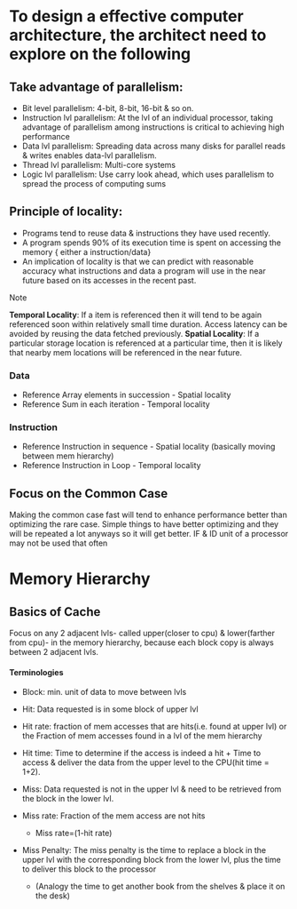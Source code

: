 # To design a effective computer architecture, the architect need to explore on the following
## Take advantage of parallelism:
- Bit level parallelism: 4-bit, 8-bit, 16-bit & so on.
- Instruction lvl parallelism: At the lvl of an individual processor, taking advantage of parallelism among instructions is critical to achieving high performance
- Data lvl parallelism: Spreading data across many disks for parallel reads & writes enables data-lvl parallelism.
- Thread lvl parallelism: Multi-core systems 
- Logic lvl parallelism: Use carry look ahead, which uses parallelism to spread the process of computing sums

## Principle of locality:
- Programs tend to reuse data & instructions they have used recently.
- A program spends 90% of its execution time is spent on accessing the memory { either a instruction/data}
- An implication of locality is that we can predict with reasonable accuracy what instructions and data a program will use in the near future based on its accesses in the recent past.

>[!Note]
>**Temporal Locality**: If a item is referenced then it will tend to be again referenced soon within relatively small time duration. Access latency can be avoided by reusing the data fetched previously.
>**Spatial Locality**: If a particular storage location is referenced at a particular time, then it is likely that nearby mem locations will be referenced in the near future.
>

### Data
- Reference  Array elements in succession - Spatial locality
- Reference  Sum in each iteration - Temporal locality
### Instruction
- Reference Instruction in sequence  - Spatial locality (basically moving between mem hierarchy)
- Reference Instruction in Loop  - Temporal locality

## Focus on the Common Case
Making the common case fast will tend to enhance performance better than optimizing the rare case. Simple things to have better optimizing and they will be repeated a lot anyways so it will get better.
	IF & ID unit of a processor may not be used that often


# Memory Hierarchy

## Basics of Cache
Focus on any 2 adjacent lvls- called upper(closer to cpu) & lower(farther from cpu)- in the memory hierarchy, because each block copy is always between 2 adjacent lvls.

#### Terminologies
- Block: min. unit of data to move between lvls
- Hit: Data requested is in some block of upper lvl
- Hit rate: fraction of mem accesses that are hits(i.e. found at upper lvl) or the Fraction of mem accesses found in a lvl of the mem hierarchy
- Hit time: Time to determine if the access is indeed a hit + Time to access & deliver the data from the upper level to the CPU(hit time = 1+2).

- Miss: Data requested is not in the upper lvl & need to be retrieved from the block in the lower lvl.
- Miss rate: Fraction of the mem access are not hits
	- Miss rate=(1-hit rate)
- Miss Penalty: The miss penalty is the time to replace a block in the upper lvl with the corresponding block from the lower lvl, plus the time to deliver this block to the processor
	- (Analogy the time to get another book from the shelves & place it on the desk)
